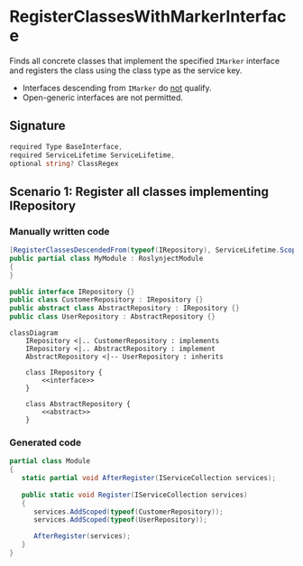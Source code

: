 # RegisterClassesWithMarkerInterface

Finds all concrete classes that implement the
specified `IMarker` interface and registers the
class using the class type as the service
key.

* Interfaces descending from `IMarker` do <u>not</u> qualify.
* Open-generic interfaces are not permitted.

## Signature
```c#
required Type BaseInterface,
required ServiceLifetime ServiceLifetime,
optional string? ClassRegex
```

## Scenario 1: Register all classes implementing IRepository

### Manually written code
```c#
[RegisterClassesDescendedFrom(typeof(IRepository), ServiceLifetime.Scoped)]
public partial class MyModule : RoslynjectModule
{
}

public interface IRepository {}
public class CustomerRepository : IRepository {}
public abstract class AbstractRepository : IRepository {}
public class UserRepository : AbstractRepository {}
```

```mermaid
classDiagram
    IRepository <|.. CustomerRepository : implements
    IRepository <|.. AbstractRepository : implement
    AbstractRepository <|-- UserRepository : inherits

    class IRepository {
        <<interface>>
    }

    class AbstractRepository {
        <<abstract>>
    }
```


### Generated code
```c#
partial class Module
{
   static partial void AfterRegister(IServiceCollection services);
        
   public static void Register(IServiceCollection services)
   {
      services.AddScoped(typeof(CustomerRepository));
      services.AddScoped(typeof(UserRepository));

      AfterRegister(services);
   }
}
```

